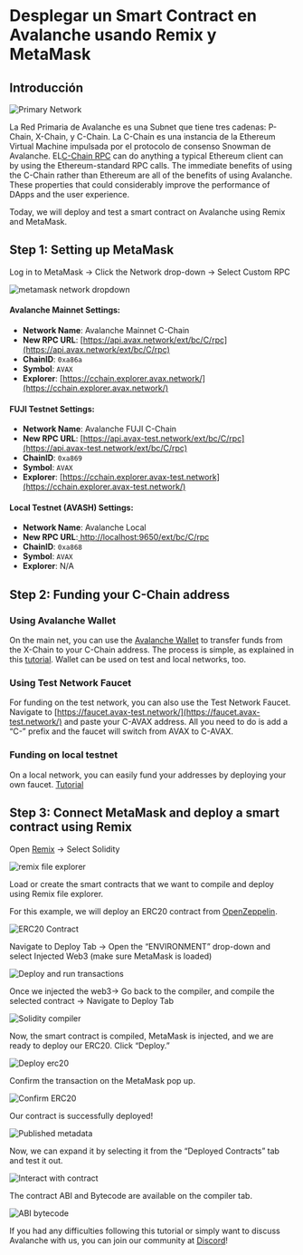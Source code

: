 # Desplegar un Smart Contract en Avalanche usando Remix y MetaMask

## Introducción

![Primary Network](../../../.gitbook/assets/primary-network.png)

La Red Primaria de Avalanche es una Subnet que tiene tres cadenas: P-Chain, X-Chain, y C-Chain. La C-Chain es una instancia de la Ethereum Virtual Machine impulsada por el protocolo de consenso Snowman de Avalanche. EL[C-Chain RPC](../../avalanchego-apis/contract-chain-c-chain-api.md) can do anything a typical Ethereum client can by using the Ethereum-standard RPC calls. The immediate benefits of using the C-Chain rather than Ethereum are all of the benefits of using Avalanche. These properties that could considerably improve the performance of DApps and the user experience.

Today, we will deploy and test a smart contract on Avalanche using Remix and MetaMask.

## Step 1: Setting up MetaMask

Log in to MetaMask -&gt; Click the Network drop-down -&gt; Select Custom RPC

![metamask network dropdown](../../../.gitbook/assets/metamask-network-dropdown.png)

#### **Avalanche Mainnet Settings:**

* **Network Name**: Avalanche Mainnet C-Chain
* **New RPC URL**: [https://api.avax.network/ext/bc/C/rpc](https://api.avax.network/ext/bc/C/rpc)
* **ChainID**: `0xa86a`
* **Symbol**: `AVAX`
* **Explorer**: [https://cchain.explorer.avax.network/](https://cchain.explorer.avax.network/)

#### **FUJI Testnet Settings:**

* **Network Name**: Avalanche FUJI C-Chain
* **New RPC URL**: [https://api.avax-test.network/ext/bc/C/rpc](https://api.avax-test.network/ext/bc/C/rpc)
* **ChainID**: `0xa869`
* **Symbol**: `AVAX`
* **Explorer**: [https://cchain.explorer.avax-test.network](https://cchain.explorer.avax-test.network/)

#### **Local Testnet \(AVASH\) Settings:**

* **Network Name**: Avalanche Local
* **New RPC URL**:[ ](http://localhost:9650/ext/bc/C/rpc)[http://localhost:9650/ext/bc/C/rpc](http://localhost:9650/ext/bc/C/rpc)
* **ChainID**: `0xa868`
* **Symbol**: `AVAX`
* **Explorer**: N/A

## Step 2: Funding your C-Chain address

### **Using Avalanche Wallet**

On the main net, you can use the [Avalanche Wallet](https://wallet.avax.network/) to transfer funds from the X-Chain to your C-Chain address. The process is simple, as explained in this [tutorial](../platform/transfer-avax-between-x-chain-and-c-chain.md). Wallet can be used on test and local networks, too.

### **Using Test Network Faucet**

For funding on the test network, you can also use the Test Network Faucet. Navigate to [https://faucet.avax-test.network/](https://faucet.avax-test.network/) and paste your C-AVAX address. All you need to do is add a “C-” prefix and the faucet will switch from AVAX to C-AVAX.

### Funding on local testnet

On a local network, you can easily fund your addresses by deploying your own faucet. [Tutorial](https://medium.com/avalabs/the-ava-platform-tools-pt-2-the-ava-faucet-48f28da57146)

## Step 3: Connect MetaMask and deploy a smart contract using Remix

Open [Remix](https://remix.ethereum.org/) -&gt; Select Solidity

![remix file explorer](../../../.gitbook/assets/remix-file-explorer.png)

Load or create the smart contracts that we want to compile and deploy using Remix file explorer.

For this example, we will deploy an ERC20 contract from [OpenZeppelin](https://openzeppelin.com/contracts).

![ERC20 Contract](../../../.gitbook/assets/erc20-contract.png)

Navigate to Deploy Tab -&gt; Open the “ENVIRONMENT” drop-down and select Injected Web3 \(make sure MetaMask is loaded\)

![Deploy and run transactions](../../../.gitbook/assets/deploy-and-run-transactions.png)

Once we injected the web3-&gt; Go back to the compiler, and compile the selected contract -&gt; Navigate to Deploy Tab

![Solidity compiler](../../../.gitbook/assets/solidity-compiler.png)

Now, the smart contract is compiled, MetaMask is injected, and we are ready to deploy our ERC20. Click “Deploy.”

![Deploy erc20](../../../.gitbook/assets/deploy-erc20.png)

Confirm the transaction on the MetaMask pop up.

![Confirm ERC20](../../../.gitbook/assets/confirm-erc20.png)

Our contract is successfully deployed!

![Published metadata](../../../.gitbook/assets/published-metadata.png)

Now, we can expand it by selecting it from the “Deployed Contracts” tab and test it out.

![Interact with contract](../../../.gitbook/assets/interact-with-contract.png)

The contract ABI and Bytecode are available on the compiler tab.

![ABI bytecode](../../../.gitbook/assets/abi-bytecode.png)

If you had any difficulties following this tutorial or simply want to discuss Avalanche with us, you can join our community at [Discord](https://chat.avalabs.org/)!

<!--stackedit_data:
eyJoaXN0b3J5IjpbMTU2MzYzNzYzN119
-->